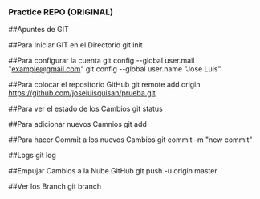 ### Practice REPO (ORIGINAL)

##Apuntes de GIT

##Para Iniciar GIT en el Directorio
git init

##Para configurar la cuenta
git config --global user.mail "example@gmail.com"
git config --global user.name "Jose Luis"

##Para colocar el repositorio GitHub
git remote add origin https://github.com/joseluisquisan/prueba.git

##Para ver el estado de los Cambios
git status

##Para adicionar nuevos Camnios
git add

##Para hacer Commit a los nuevos Cambios
git commit -m "new commit"

##Logs
git log

##Empujar Cambios a la Nube GitHub
git push -u origin master

##Ver los Branch
git branch
